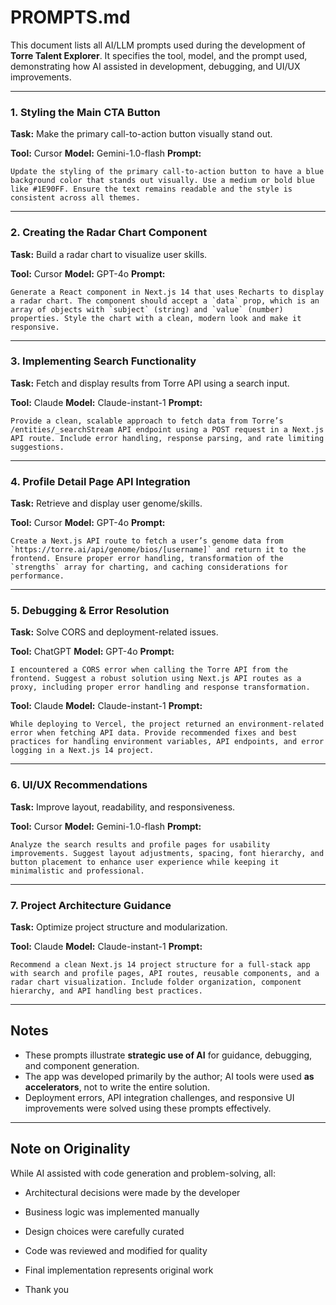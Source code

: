 # PROMPTS.md

This document lists all AI/LLM prompts used during the development of **Torre Talent Explorer**. It specifies the tool, model, and the prompt used, demonstrating how AI assisted in development, debugging, and UI/UX improvements.

---

### 1. Styling the Main CTA Button

**Task:** Make the primary call-to-action button visually stand out.

**Tool:** Cursor
**Model:** Gemini-1.0-flash
**Prompt:**

```
Update the styling of the primary call-to-action button to have a blue background color that stands out visually. Use a medium or bold blue like #1E90FF. Ensure the text remains readable and the style is consistent across all themes.
```

---

### 2. Creating the Radar Chart Component

**Task:** Build a radar chart to visualize user skills.

**Tool:** Cursor
**Model:** GPT-4o
**Prompt:**

```
Generate a React component in Next.js 14 that uses Recharts to display a radar chart. The component should accept a `data` prop, which is an array of objects with `subject` (string) and `value` (number) properties. Style the chart with a clean, modern look and make it responsive.
```

---

### 3. Implementing Search Functionality

**Task:** Fetch and display results from Torre API using a search input.

**Tool:** Claude
**Model:** Claude-instant-1
**Prompt:**

```
Provide a clean, scalable approach to fetch data from Torre’s /entities/_searchStream API endpoint using a POST request in a Next.js API route. Include error handling, response parsing, and rate limiting suggestions.
```

---

### 4. Profile Detail Page API Integration

**Task:** Retrieve and display user genome/skills.

**Tool:** Cursor
**Model:** GPT-4o
**Prompt:**

```
Create a Next.js API route to fetch a user’s genome data from `https://torre.ai/api/genome/bios/[username]` and return it to the frontend. Ensure proper error handling, transformation of the `strengths` array for charting, and caching considerations for performance.
```

---

### 5. Debugging & Error Resolution

**Task:** Solve CORS and deployment-related issues.

**Tool:** ChatGPT
**Model:** GPT-4o
**Prompt:**

```
I encountered a CORS error when calling the Torre API from the frontend. Suggest a robust solution using Next.js API routes as a proxy, including proper error handling and response transformation.
```

**Tool:** Claude
**Model:** Claude-instant-1
**Prompt:**

```
While deploying to Vercel, the project returned an environment-related error when fetching API data. Provide recommended fixes and best practices for handling environment variables, API endpoints, and error logging in a Next.js 14 project.
```

---

### 6. UI/UX Recommendations

**Task:** Improve layout, readability, and responsiveness.

**Tool:** Cursor
**Model:** Gemini-1.0-flash
**Prompt:**

```
Analyze the search results and profile pages for usability improvements. Suggest layout adjustments, spacing, font hierarchy, and button placement to enhance user experience while keeping it minimalistic and professional.
```

---

### 7. Project Architecture Guidance

**Task:** Optimize project structure and modularization.

**Tool:** Claude
**Model:** Claude-instant-1
**Prompt:**

```
Recommend a clean Next.js 14 project structure for a full-stack app with search and profile pages, API routes, reusable components, and a radar chart visualization. Include folder organization, component hierarchy, and API handling best practices.
```

---

## Notes

* These prompts illustrate **strategic use of AI** for guidance, debugging, and component generation.
* The app was developed primarily by the author; AI tools were used **as accelerators**, not to write the entire solution.
* Deployment errors, API integration challenges, and responsive UI improvements were solved using these prompts effectively.

---

## Note on Originality

While AI assisted with code generation and problem-solving, all:

* Architectural decisions were made by the developer
* Business logic was implemented manually
* Design choices were carefully curated
* Code was reviewed and modified for quality
* Final implementation represents original work

* Thank you